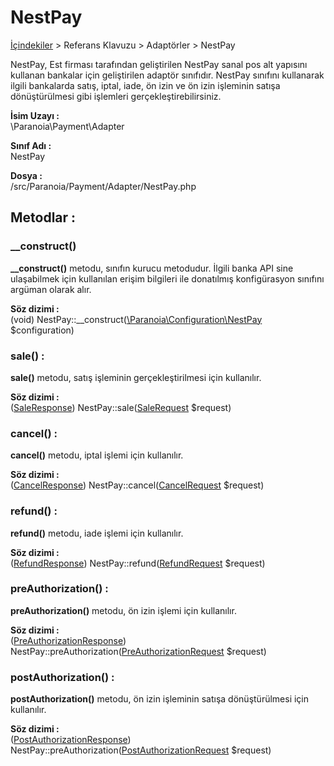 # NestPay

[İçindekiler](/docs/icindekiler.md) > Referans Klavuzu > Adaptörler > NestPay

NestPay, Est firması tarafından geliştirilen NestPay sanal pos alt yapısını kullanan bankalar için geliştirilen adaptör sınıfıdır. NestPay sınıfını kullanarak ilgili bankalarda satış, iptal, iade, ön izin ve ön izin işleminin satışa dönüştürülmesi gibi işlemleri gerçekleştirebilirsiniz.

**İsim Uzayı :**<br/>
\Paranoia\Payment\Adapter

**Sınıf Adı :**<br/>
NestPay

**Dosya :**<br/>
/src/Paranoia/Payment/Adapter/NestPay.php

## Metodlar :

### __construct()

**__construct()** metodu, sınıfın kurucu metodudur. İlgili banka API sine ulaşabilmek için kullanılan erişim bilgileri ile donatılmış konfigürasyon sınıfını argüman olarak alır.

**Söz dizimi :**<br/>
(void) NestPay::__construct([\Paranoia\Configuration\NestPay](/docs/References/Configuration/NestPay.md) $configuration)


### sale() :

**sale()** metodu, satış işleminin gerçekleştirilmesi için kullanılır. 

**Söz dizimi :** <br/>
([SaleResponse](/docs/SaleResponse.md)) NestPay::sale([SaleRequest](/docs/SaleRequest.md) $request)

### cancel() :
**cancel()** metodu, iptal işlemi için kullanılır.

**Söz dizimi :**<br/>
([CancelResponse](/docs/CancelResponse.md)) NestPay::cancel([CancelRequest](/docs/CancelRequest.md) $request)

### refund() :
**refund()** metodu, iade işlemi için kullanılır.

**Söz dizimi :**<br/>
([RefundResponse](/docs/RefundResponse.md)) NestPay::refund([RefundRequest](/docs/RefundRequest.md) $request)

### preAuthorization() :
**preAuthorization()** metodu, ön izin işlemi için kullanılır.

**Söz dizimi :**<br/>
([PreAuthorizationResponse](/docs/PreAuthorizationResponse.md)) NestPay::preAuthorization([PreAuthorizationRequest](/docs/PreAuthorizationRequest.md) $request)

### postAuthorization() :
**postAuthorization()** metodu, ön izin işleminin satışa dönüştürülmesi için kullanılır.

**Söz dizimi :**<br/>
([PostAuthorizationResponse](/docs/PostAuthorizationResponse.md)) NestPay::preAuthorization([PostAuthorizationRequest](/docs/PostAuthorizationRequest.md) $request)

